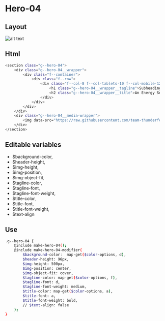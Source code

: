 # Hero-04

## Layout

![alt text][hero-04]

[hero-04]: /src/img/global-components/hero/hero-04.jpg

## Html

```sh
<section class="g--hero-04">
    <div class="g--hero-04__wrapper">
        <div class="f--container">
            <div class="f--row">
                <div class="f--col-8 f--col-tablets-10 f--col-mobile-12">
                    <h1 class="g--hero-04__wrapper__tagline">Subheading</h1>
                    <h2 class="g--hero-04__wrapper__title">An Energy Solution for Healthcare</h2>
                </div>
            </div>
        </div>
    </div>
    <div class="g--hero-04__media-wrapper">
        <img data-src="https://raw.githubusercontent.com/team-thunderfoot/ui/main/src/img/global-components/bg-placeholder.jpg" src="/src/img/global-components/bg-placeholder.jpg" alt="alt text" class="g--hero-04__media-wrapper__media g--lazy-01">
    </div>
</section>
```

## Editable variables

- $background-color,
- $header-height,
- $img-height,
- $img-position,
- $img-object-fit,
- $tagline-color,
- $tagline-font,
- $tagline-font-weight,
- $title-color,
- $title-font,
- $title-font-weight,
- $text-align

## Use

```sh
.g--hero-04 {
    @include make-hero-04();
    @include make-hero-04-modifier(
        $background-color:  map-get($color-options, d),
        $header-height: 96px,
        $img-height: 500px,
        $img-position: center,
        $img-object-fit: cover,
        $tagline-color: map-get($color-options, f),
        $tagline-font: d,
        $tagline-font-weight: medium,
        $title-color: map-get($color-options, a),
        $title-font: a,
        $title-font-weight: bold,
        // $text-align: false
    );
}
```
